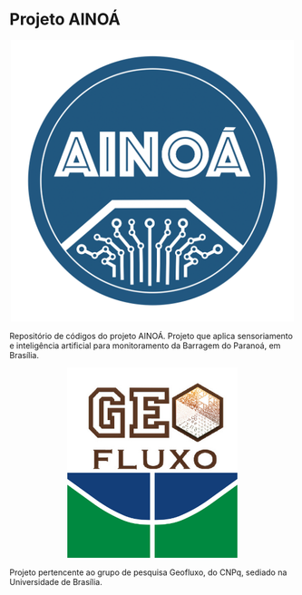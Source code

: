 # Projeto AINOÁ
<p align="center">
<img width="500" alt="projeto ainoa" src="https://raw.githubusercontent.com/Projeto-Ainoa/about/master/ainoa-logo.png">
</p>
Repositório de códigos do projeto AINOÁ. Projeto que aplica sensoriamento e inteligência artificial para monitoramento da Barragem do Paranoá, em Brasília. 

<p align="center">
<img width="300" alt="geofluxo" src="https://raw.githubusercontent.com/Projeto-Ainoa/about/master/geofluxo-logo.jpg"> <img width="300" alt="geofluxo" src="https://raw.githubusercontent.com/Projeto-Ainoa/about/master/unb.png">
</p>

Projeto pertencente ao grupo de pesquisa Geofluxo, do CNPq, sediado na Universidade de Brasília.
